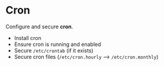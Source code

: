 # Cron

Configure and secure **cron**.

- Install cron
- Ensure cron is running and enabled
- Secure `/etc/crontab` (if it exists)
- Secure cron files (`/etc/cron.hourly` --> `/etc/cron.monthly`)
